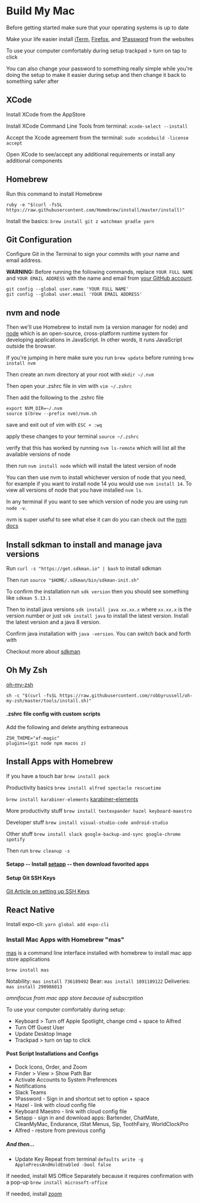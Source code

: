 # Build My Mac

Before getting started make sure that your operating systems is up to date

Make your life easier install [iTerm](https://iterm2.com/), [Firefox](https://www.mozilla.org/en-US/firefox/new/?redirect_source=firefox-com), and [1Password](https://1password.com/downloads/mac/) from the websites

To use your computer comfortably during setup trackpad > turn on tap to click

You can also change your password to something really simple while you're doing the setup to make it easier during setup and then change it back to something safer after


## XCode

Install XCode from the AppStore

Install XCode Command Line Tools from terminal: `xcode-select --install`

Accept the Xcode agreement from the terminal: `sudo xcodebuild -license accept`

Open XCode to see/accept any additional requirements or install any additional components


## Homebrew

Run this command to install Homebrew
```
ruby -e "$(curl -fsSL https://raw.githubusercontent.com/Homebrew/install/master/install)"
```

Install the basics: `brew install git z watchman gradle yarn`


## Git Configuration
Configure Git in the Terminal to sign your commits with your name and email address.

**WARNING:** Before running the following commands, replace `YOUR FULL NAME` and `YOUR EMAIL ADDRESS` with the name and email from [your GitHub account](https://github.com/settings/profile).

```
git config --global user.name 'YOUR FULL NAME'
git config --global user.email 'YOUR EMAIL ADDRESS'
```


## nvm and node

Then we'll use Homebrew to install nvm (a version manager for node) and [node](https://nodejs.org/) which is an open-source, cross-platform runtime system for developing applications in JavaScript. In other words, it runs JavaScript outside the browser.

If you're jumping in here make sure you run `brew update` before running `brew install nvm`

Then create an nvm directory at your root with `mkdir ~/.nvm`

Then open your .zshrc file in vim with `vim ~/.zshrc` 

Then add the following to the .zshrc file
```
export NVM_DIR=~/.nvm
source $(brew --prefix nvm)/nvm.sh
```

save and exit out of vim with `ESC + :wq` 

apply these changes to your terminal `source ~/.zshrc`

verify that this has worked by running `nvm ls-remote` which will list all the available versions of node

then run `nvm install node` which will install the latest version of node

You can then use nvm to install whichever version of node that you need, for example if you want to install node 14 you would use `nvm install 14`. To view all versions of node that you have installed `nvm ls`. 

In any terminal if you want to see which version of node you are using run `node -v`. 

nvm is super useful to see what else it can do you can check out the [nvm docs](https://github.com/nvm-sh/nvm)


## Install sdkman to install and manage java versions

Run `curl -s "https://get.sdkman.io" | bash` to install sdkman

Then run `source "$HOME/.sdkman/bin/sdkman-init.sh"`

To confirm the installation run `sdk version` then you should see something like `sdkman 5.13.1`

Then to install java versions `sdk install java xx.xx.x` where `xx.xx.x` is the version number or just `sdk install java` to install the latest version. Install the latest version and a java 8 version. 

Confirm java installation with `java -version`. You can switch back and forth with 

Checkout more about [sdkman](https://sdkman.io/)



## Oh My Zsh
[oh-my-zsh](https://github.com/robbyrussell/oh-my-zsh)

```
sh -c "$(curl -fsSL https://raw.githubusercontent.com/robbyrussell/oh-my-zsh/master/tools/install.sh)"
```

#### .zshrc file config with custom scripts
Add the following and delete anything extraneous

```
ZSH_THEME="af-magic"
plugins=(git node npm macos z)
```


## Install Apps with Homebrew

If you have a touch bar `brew install pock`

Productivity basics `brew install alfred spectacle rescuetime`

`brew install karabiner-elements`
[karabiner-elements](https://karabiner-elements.pqrs.org/docs/getting-started/installation/)

More productivity stuff `brew install textexpander hazel keyboard-maestro`

Developer stuff `brew install visual-studio-code android-studio`

Other stuff `brew install slack google-backup-and-sync google-chrome spotify`

Then run `brew cleanup -s`

#### Setapp -- Install [setapp](https://setapp.com/) -- then download favorited apps


#### Setup Git SSH Keys
[Git Article on setting up SSH Keys](https://help.github.com/articles/connecting-to-github-with-ssh/)




## React Native
Install expo-cli: `yarn global add expo-cli`



### Install Mac Apps with Homebrew "mas"
[mas](https://github.com/mas-cli/mas) is a command line interface installed with homebrew to install mac app store applications 

```brew install mas```

Notability: `mas install 736189492`
Bear: `mas install 1091189122`
Deliveries: `mas install 290986013`

*omnifocus from mac app store because of subscrpition*


To use your computer comfortably during setup:
- Keyboard > Turn off Apple Spotlight, change cmd + space to Alfred
- Turn Off Guest User
- Update Desktop Image
- Trackpad > turn on tap to click

#### Post Script Installations and Configs
- Dock Icons, Order, and Zoom
- Finder > View > Show Path Bar
- Activate Accounts to System Preferences
- Notifications
- Slack Teams
- 1Password - Sign in and shortcut set to option + space
- Hazel - link with cloud config file
- Keyboard Maestro - link with cloud config file
- Setapp - sign in and download apps: Bartender, ChatMate, CleanMyMac, Endurance, iStat Menus, Sip, ToothFairy, WorldClockPro
- Alfred - restore from previous config


##### And then...

- Update Key Repeat from terminal ```defaults write -g ApplePressAndHoldEnabled -bool false```

If needed, install MS Office Separately because it requires confirmation with a pop-up
`brew install microsoft-office`

If needed, install [zoom](https://zoom.us/)

